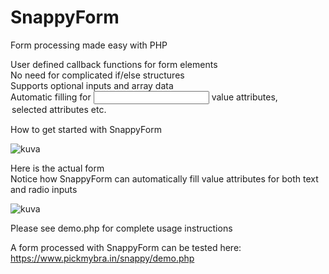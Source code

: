 # SnappyForm
 Form processing made easy with PHP
 
 User defined callback functions for form elements<br>
 No need for complicated if/else structures<br>
 Supports optional inputs and array data<br>
 Automatic filling for <input> value attributes, <option> selected attributes etc. <br>
 
 How to get started with SnappyForm<br>
 
![kuva](https://user-images.githubusercontent.com/3084308/193807182-1a36e68d-0eed-4aa5-b662-2a8f9db42395.png)

Here is the actual form<br> 
Notice how SnappyForm can automatically fill value attributes for both text and radio inputs<br>

![kuva](https://user-images.githubusercontent.com/3084308/193805723-2d38928a-14f8-41d6-a43f-ea630a61ef02.png)

 Please see demo.php for complete usage instructions
 
 A form processed with SnappyForm can be tested here:
 https://www.pickmybra.in/snappy/demo.php
 
